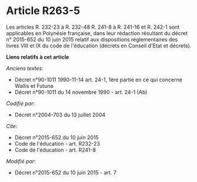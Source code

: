 # Article R263-5

Les articles R. 232-23 à R. 232-48 
R. 241-8 à R. 241-16 et R. 242-1 sont applicables en Polynésie française, dans leur rédaction résultant du décret n° 2015-652
du 10 juin 2015 relatif aux dispositions réglementaires des livres VIII et IX du code de l'éducation (décrets en Conseil
d'Etat et décrets).

**Liens relatifs à cet article**

_Anciens textes_:

  - Décret n°90-1011 1990-11-14 art. 24-1, 1ère partie en ce qui concerne Wallis et Futuna
  - Décret n°90-1011 du 14 novembre 1990 - art. 24-1 (Ab)

_Codifié par_:

  - Décret n°2004-703 du 13 juillet 2004

_Cite_:

  - Décret n°2015-652 du 10 juin 2015
  - Code de l'éducation - art. R232-23
  - Code de l'éducation - art. R241-8

_Modifié par_:

  - Décret n°2015-652 du 10 juin 2015 - art. 7
